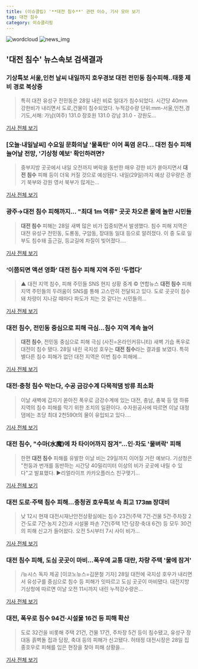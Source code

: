 ```yaml
---
title: (이슈클립) '**대전 침수**' 관련 이슈, 기사 모아 보기
tag: 대전 침수
category: 이슈클리핑
---
```

![wordcloud](https://s3.ap-northeast-2.amazonaws.com/lyrics101-wordcloud/2018-08-28-1535445851.png)
![news_img](https://user-images.githubusercontent.com/42597476/44507050-1206f400-a6e4-11e8-8d98-7ffbfebb353f.png)
## **'**대전 침수**'** 뉴스속보 검색결과
### 기상특보 서울,인천 날씨 내일까지 호우경보 대전 전민동 침수피해..태풍 제비 경로 북상중

>특히 대전 유성구 전민동은 28일 내린 비로 일대가 침수되었다. 시간당 40mm 강한비가 내리면서 도로,건물이 침수되었다. 누적강수량 단위:mm-서울,인천,경기도,서해: 가남(여주) 131.0 장호원 131.0 강남 31.0 - 강원도...

<a href="http://www.christiantoday.co.kr/news/315502" target="_blank">기사 전체 보기</a>

### [오늘·내일날씨] 수요일 문화의날 '물폭탄' 이어 폭염 온다... **대전 침수** 피해 늘어날 전망, '기상청 예보' 확인하려면?

>중부지방 곳곳에서 내일 오전까지 벼락을 동반한 매우 강한 비가 쏟아지면서 **대전 침수** 피해 등이 더욱 커질 것으로 예상된다. 내일(29일)까지 예상 강우량은 경기 북부와 강원 영서 북부가 많게는...

<a href="http://www.sportsq.co.kr/news/articleView.html?idxno=300432" target="_blank">기사 전체 보기</a>

### 광주→**대전 침수** 피해까지… "최대 1m 역류" 곳곳 차오른 물에 놀란 시민들

>**대전 침수** 피해는 28일 새벽 많은 비가 집중되면서 발생했다. 침수 피해 지역은 대전 유성구 전민동, 도룡동, 구암동, 장대동 일대 등으로 알려졌다. 이 중 도로 일부도 침수돼 출근길, 등교길에 차질이 빚어졌다....

<a href="http://www.seoulwire.com/news/articleView.html?idxno=24218" target="_blank">기사 전체 보기</a>

### ‘이쯤되면 액션 영화’ **대전 침수** 피해 지역 주민 ‘두렵다’

>▲ 대전 지역 침수, 피해 주민들 SNS 현지 상황 중계 © 연합뉴스 **대전 침수** 피해 지역 주민들의 두려움이 SNS를 통해 고스란히 전달되고 있다. 도로 곳곳이 침수돼 차량이 지나갈 때마다 파도가 치는 것 같다는 시민들의...

<a href="http://www.betanews.net:8080/article/900622.html" target="_blank">기사 전체 보기</a>

### **대전 침수**, 전민동 중심으로 피해 극심…침수 지역 계속 늘어

>**대전 침수**, 전민동 중심으로 피해 극심 (사진=온라인커뮤니티) 새벽 기습 폭우로 대전이 침수 됐다. 28일 내린 국지성 호우는 **대전 침수**라는 결과를 보였다. 특히 별다른 침수 피해가 없던 대전 지역은 이번 침수 피해에...

<a href="http://news.hankyung.com/article/201808285603I" target="_blank">기사 전체 보기</a>

### 대전·충청 침수 막는다, 수공 금강수계 다목적댐 방류 최소화

>이날 새벽에 갑자기 쏟아진 폭우로 금강수계에 있는 대전, 충남, 충북 등 댐 하류 지역의 침수 피해를 막기 위한 조치의 일환이다. 수자원공사에 따르면 이날 대청댐에는 초당 최대 2천590t의 물이 유입되고 있다....

<a href="http://www.sedaily.com/NewsView/1S3JCGEA9P" target="_blank">기사 전체 보기</a>

### **대전 침수**, "수마(水魔)에 차 타이어까지 잠겨"…인·차도 '물벼락' 피해

>한편 **대전 침수** 피해를 유발한 이날 비는 29일까지 이어질 거란 예보다. 기상청은 "천둥과 번개를 동반하는 시간당 40밀리미터 이상의 비가 곳곳에 내릴 수 있다"고 발표했다. ▶리얼라이프 카카오플러스 친구맺기...

<a href="http://biz.heraldcorp.com/culture/view.php?ud=201808281354331191333_1" target="_blank">기사 전체 보기</a>

### 대전 도로·주택 침수 피해…충청권 호우특보 속 최고 173㎜ 장대비

>낮 12시 현재 대전시재난안전상황실에는 침수 23건(주택 7건·건물 5건·주차장 2건·도로 7건·농지 2건)과 시설물 파손 7건(주택 1건·담장·축대 6건) 등 모두 30건의 피해 신고가 들어왔다. 오전 5시부터 7시 사이 비가...

<a href="http://www.ekn.kr/news/article.html?no=382888" target="_blank">기사 전체 보기</a>

### **대전 침수** 피해, 도심 곳곳이 마비…폭우에 교통 대란, 차량 주택 '물에 잠겨'

>/뉴시스 독자 제공 [이코노뉴스=김문철 기자] 28일 대전에 국지성 호우가 내리면서 유성구를 중심으로 침수 등 피해가 잇따르고 도심 곳곳이 마비됐다. 대전지방기상청에 따르면 이날 오전 11시까지 내린 누적강수량은...

<a href="http://www.econonews.co.kr/news/articleView.html?idxno=34168" target="_blank">기사 전체 보기</a>

### 대전, 폭우로 침수 94건·시설물 16건 등 피해 확산

>도로 32건을 비롯해 주택 21건, 건물 17건, 주차장 5건 등이 침수됐고, 유성구 장대동 흙벽돌 집과 담장, 축대 등의 피해가 신고됐다.   허태정 대전시장은 28일 집중호우로 피해를 입은 현장을 찾아 피해 상황을...

<a href="http://www.queen.co.kr/news/articleView.html?idxno=301132" target="_blank">기사 전체 보기</a>


